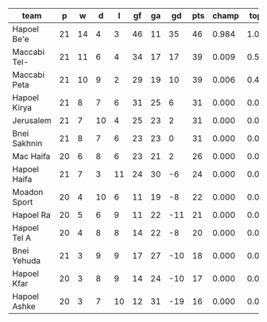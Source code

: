 |     team     | p  | w  | d  | l  | gf | ga | gd  | pts | champ | top2  | top3  | top4  |  5-7  | bot4  | bot3  | bot2  |
|--------------|----|----|----|----|----|----|-----|-----|-------|-------|-------|-------|-------|-------|-------|-------|
| Hapoel Be'e  | 21 | 14 |  4 |  3 | 46 | 11 |  35 |  46 | 0.984 | 1.000 | 1.000 | 1.000 | 0.000 | 0.000 | 0.000 | 0.000|
| Maccabi Tel- | 21 | 11 |  6 |  4 | 34 | 17 |  17 |  39 | 0.009 | 0.563 | 0.976 | 0.997 | 0.003 | 0.000 | 0.000 | 0.000|
| Maccabi Peta | 21 | 10 |  9 |  2 | 29 | 19 |  10 |  39 | 0.006 | 0.434 | 0.969 | 0.997 | 0.004 | 0.000 | 0.000 | 0.000|
| Hapoel Kirya | 21 |  8 |  7 |  6 | 31 | 25 |   6 |  31 | 0.000 | 0.002 | 0.032 | 0.407 | 0.584 | 0.000 | 0.000 | 0.000|
| Jerusalem    | 21 |  7 | 10 |  4 | 25 | 23 |   2 |  31 | 0.000 | 0.000 | 0.004 | 0.166 | 0.783 | 0.000 | 0.000 | 0.000|
| Bnei Sakhnin | 21 |  8 |  7 |  6 | 23 | 23 |   0 |  31 | 0.000 | 0.001 | 0.016 | 0.339 | 0.644 | 0.000 | 0.000 | 0.000|
| Mac Haifa    | 20 |  6 |  8 |  6 | 23 | 21 |   2 |  26 | 0.000 | 0.000 | 0.003 | 0.095 | 0.755 | 0.004 | 0.000 | 0.000|
| Hapoel Haifa | 21 |  7 |  3 | 11 | 24 | 30 |  -6 |  24 | 0.000 | 0.000 | 0.000 | 0.001 | 0.068 | 0.238 | 0.093 | 0.022|
| Moadon Sport | 20 |  4 | 10 |  6 | 11 | 19 |  -8 |  22 | 0.000 | 0.000 | 0.000 | 0.001 | 0.061 | 0.297 | 0.130 | 0.040|
| Hapoel Ra    | 20 |  5 |  6 |  9 | 11 | 22 | -11 |  21 | 0.000 | 0.000 | 0.000 | 0.000 | 0.043 | 0.448 | 0.242 | 0.094|
| Hapoel Tel A | 20 |  4 |  8 |  8 | 14 | 22 |  -8 |  20 | 0.000 | 0.000 | 0.000 | 0.001 | 0.053 | 0.328 | 0.171 | 0.072|
| Bnei Yehuda  | 21 |  3 |  9 |  9 | 17 | 27 | -10 |  18 | 0.000 | 0.000 | 0.000 | 0.000 | 0.000 | 0.839 | 0.681 | 0.426|
| Hapoel Kfar  | 20 |  3 |  8 |  9 | 14 | 24 | -10 |  17 | 0.000 | 0.000 | 0.000 | 0.000 | 0.002 | 0.879 | 0.767 | 0.554|
| Hapoel Ashke | 20 |  3 |  7 | 10 | 12 | 31 | -19 |  16 | 0.000 | 0.000 | 0.000 | 0.000 | 0.000 | 0.966 | 0.914 | 0.792|
